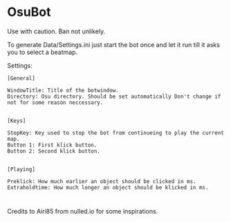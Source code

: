 # OsuBot

Use with caution. Ban not unlikely.

To generate Data/Settings.ini just start the bot once and let it run till it asks you to select a beatmap.

Settings:

  	[General]

    WindowTitle: Title of the botwindow.
    Directory: Osu directory. Should be set automatically Don't change if not for some reason neccessary.
  

	[Keys]

    StopKey: Key used to stop the bot from continueing to play the current map.
    Button 1: First klick button.
    Button 2: Second klick button.
  

  	[Playing]

    Preklick: How much earlier an object should be clicked in ms.
    Extraholdtime: How much longer an object should be klicked in ms.

#
Credits to Airi85 from nulled.io for some inspirations.
